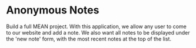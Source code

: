 # Anonymous Notes
Build a full MEAN project. With this application, we allow any user to come to our website and add a note. We also want all notes to be displayed under the 'new note' form, with the most recent notes at the top of the list.
